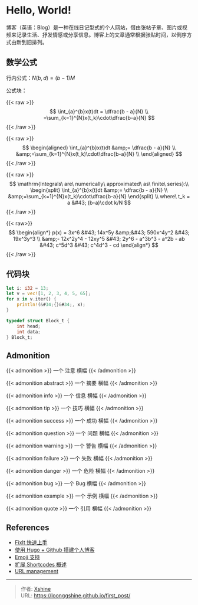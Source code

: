 # Hello, World!


博客（英语：Blog）是一种在线日记型式的个人网站，借由张帖子章、图片或视频来记录生活、抒发情感或分享信息。博客上的文章通常根据张贴时间，以倒序方式由新到旧排列。

## 数学公式

行内公式：$N(b,d)=(b-1)M$

公式块：

{{&lt; raw &gt;}}
$$
\int_{a}^{b}x(t)dt =
\dfrac{b - a}{N} \\
=\sum_{k=1}^{N}x(t_k)\cdot\dfrac{b-a}{N}
$$
{{&lt; /raw &gt;}}

{{&lt; raw &gt;}}
$$
\begin{aligned}
\int_{a}^{b}x(t)dt &amp;=
\dfrac{b - a}{N} \\
&amp;=\sum_{k=1}^{N}x(t_k)\cdot\dfrac{b-a}{N} \\
\end{aligned}
$$
{{&lt; /raw &gt;}}

{{&lt; raw &gt;}}
$$
\mathrm{Integrals\ are\ numerically\ approximated\ as\ finite\ series}:\\ 
\begin{split}
\int_{a}^{b}x(t)dt &amp;=
\dfrac{b - a}{N} \\
&amp;=\sum_{k=1}^{N}x(t_k)\cdot\dfrac{b-a}{N}
\end{split} \\ 
where\ t_k = a &#43; (b-a)\cdot k/N
$$
{{&lt; /raw &gt;}}

{{&lt; raw&gt;}}
$$
\begin{align*}
p(x) = 3x^6 &#43; 14x^5y &amp;&#43; 590x^4y^2 &#43; 19x^3y^3 \\
&amp;- 12x^2y^4 - 12xy^5 &#43; 2y^6 - a^3b^3 - a^2b - ab &#43; c^5d^3 &#43; c^4d^3 - cd
\end{align*}
$$
{{&lt; /raw &gt;}}

## 代码块

```rs
let i: i32 = 13;
let v = vec![1, 2, 3, 4, 5, 65];
for x in v.iter() {
    println!(&#34;{}&#34;, x);
}
```

```c
typedef struct Block_t {
    int head;
    int data;
} Block_t;
```

## Admonition

{{&lt; admonition &gt;}} 一个 注意 横幅 {{&lt; /admonition &gt;}}

{{&lt; admonition abstract &gt;}} 一个 摘要 横幅 {{&lt; /admonition &gt;}}

{{&lt; admonition info &gt;}} 一个 信息 横幅 {{&lt; /admonition &gt;}}

{{&lt; admonition tip &gt;}} 一个 技巧 横幅 {{&lt; /admonition &gt;}}

{{&lt; admonition success &gt;}} 一个 成功 横幅 {{&lt; /admonition &gt;}}

{{&lt; admonition question &gt;}} 一个 问题 横幅 {{&lt; /admonition &gt;}}

{{&lt; admonition warning &gt;}} 一个 警告 横幅 {{&lt; /admonition &gt;}}

{{&lt; admonition failure &gt;}} 一个 失败 横幅 {{&lt; /admonition &gt;}}

{{&lt; admonition danger &gt;}} 一个 危险 横幅 {{&lt; /admonition &gt;}}

{{&lt; admonition bug &gt;}} 一个 Bug 横幅 {{&lt; /admonition &gt;}}

{{&lt; admonition example &gt;}} 一个 示例 横幅 {{&lt; /admonition &gt;}}

{{&lt; admonition quote &gt;}} 一个 引用 横幅 {{&lt; /admonition &gt;}}

## References

- [FixIt 快速上手](https://fixit.lruihao.cn/zh-cn/documentation/getting-started/)
- [使用 Hugo &#43; Github 搭建个人博客](https://zhuanlan.zhihu.com/p/105021100)
- [Emoji 支持](https://fixit.lruihao.cn/zh-cn/guides/emoji-support/)
- [扩展 Shortcodes 概述](https://fixit.lruihao.cn/zh-cn/documentation/content-management/shortcodes/extended/introduction/#admonition)
- [URL management](https://gohugo.io/content-management/urls/#permalinks)


---

> 作者: [Xshine](https://github.com/LoongGshine)  
> URL: https://loonggshine.github.io/first_post/  

